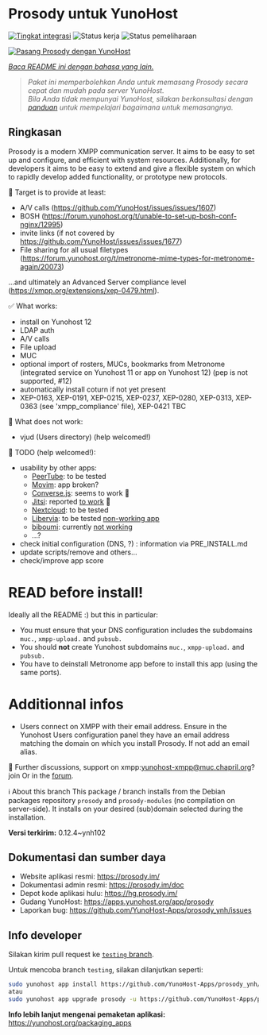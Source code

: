 <!--
N.B.: README ini dibuat secara otomatis oleh <https://github.com/YunoHost/apps/tree/master/tools/readme_generator>
Ini TIDAK boleh diedit dengan tangan.
-->

# Prosody untuk YunoHost

[![Tingkat integrasi](https://apps.yunohost.org/badge/integration/prosody)](https://ci-apps.yunohost.org/ci/apps/prosody/)
![Status kerja](https://apps.yunohost.org/badge/state/prosody)
![Status pemeliharaan](https://apps.yunohost.org/badge/maintained/prosody)

[![Pasang Prosody dengan YunoHost](https://install-app.yunohost.org/install-with-yunohost.svg)](https://install-app.yunohost.org/?app=prosody)

*[Baca README ini dengan bahasa yang lain.](./ALL_README.md)*

> *Paket ini memperbolehkan Anda untuk memasang Prosody secara cepat dan mudah pada server YunoHost.*  
> *Bila Anda tidak mempunyai YunoHost, silakan berkonsultasi dengan [panduan](https://yunohost.org/install) untuk mempelajari bagaimana untuk memasangnya.*

## Ringkasan

Prosody is a modern XMPP communication server. It aims to be easy to set up and configure, and efficient with system resources. Additionally, for developers it aims to be easy to extend and give a flexible system on which to rapidly develop added functionality, or prototype new protocols.

🚀 Target is to provide at least:
  * A/V calls (https://github.com/YunoHost/issues/issues/1607) 
  * BOSH (https://forum.yunohost.org/t/unable-to-set-up-bosh-conf-nginx/12995)
  * invite links (if not covered by https://github.com/YunoHost/issues/issues/1677)
  * File sharing for all usual filetypes (https://forum.yunohost.org/t/metronome-mime-types-for-metronome-again/20073)

...and ultimately an Advanced Server compliance level (https://xmpp.org/extensions/xep-0479.html).

✅ What works:
  * install on Yunohost 12
  * LDAP auth
  * A/V calls
  * File upload
  * MUC
  * optional import of rosters, MUCs, bookmarks from Metronome (integrated service on Yunohost 11 or app on Yunohost 12) (pep is not supported, #12)
  * automatically install coturn if not yet present
  * XEP-0163, XEP-0191, XEP-0215, XEP-0237, XEP-0280, XEP-0313, XEP-0363 (see 'xmpp_compliance' file), XEP-0421 TBC

🐞 What does not work:
  * vjud (Users directory) (help welcomed!)

🙋 TODO (help welcomed!):
  * usability by other apps:
    * [PeerTube](https://github.com/YunoHost-Apps/peertube_ynh): to be tested
    * [Movim](https://github.com/YunoHost-Apps/movim_ynh): app broken?
    * [Converse.js](https://github.com/YunoHost-Apps/converse_ynh): seems to work 🥳
    * [Jitsi](https://github.com/YunoHost-Apps/jitsi_ynh): reported [to work](https://forum.yunohost.org/t/jitsi-install-fails-with-prosody-testing/35879) 🥳
    * [Nextcloud](https://github.com/YunoHost-Apps/nextcloud_ynh): to be tested
    * [Libervia](https://salut-a-toi.org/): to be tested [non-working app](https://github.com/YunoHost-Apps/sat_ynh)
    * [biboumi](https://github.com/YunoHost-Apps/biboumi_ynh): currently [not working](https://github.com/YunoHost-Apps/biboumi_ynh/issues/29)
    * ...?
  * check initial configuration (DNS, ?) : information via PRE_INSTALL.md
  * update scripts/remove and others...
  * check/improve app score

# READ before install!
Ideally all the README :) but this in particular:
* You must ensure that your DNS configuration includes the subdomains `muc.`, `xmpp-upload.` and `pubsub.`
* You should **not** create Yunohost subdomains `muc.`, `xmpp-upload.` and `pubsub.`
* You have to deinstall Metronome app before to install this app (using the same ports).

# Additionnal infos
* Users connect on XMPP with their email address. Ensure in the Yunohost Users configuration panel they have an email address matching the domain on which you install Prosody. If not add an email alias.


💬 Further discussions, support on xmpp:yunohost-xmpp@muc.chapril.org?join
Or in the [forum](https://forum.yunohost.org/c/apps/11).

ℹ️  About this branch
This package / branch installs from the Debian packages repository `prosody` and `prosody-modules` (no compilation on server-side).
It installs on your desired (sub)domain selected during the installation.



**Versi terkirim:** 0.12.4~ynh102
## Dokumentasi dan sumber daya

- Website aplikasi resmi: <https://prosody.im/>
- Dokumentasi admin resmi: <https://prosody.im/doc>
- Depot kode aplikasi hulu: <https://hg.prosody.im/>
- Gudang YunoHost: <https://apps.yunohost.org/app/prosody>
- Laporkan bug: <https://github.com/YunoHost-Apps/prosody_ynh/issues>

## Info developer

Silakan kirim pull request ke [`testing` branch](https://github.com/YunoHost-Apps/prosody_ynh/tree/testing).

Untuk mencoba branch `testing`, silakan dilanjutkan seperti:

```bash
sudo yunohost app install https://github.com/YunoHost-Apps/prosody_ynh/tree/testing --debug
atau
sudo yunohost app upgrade prosody -u https://github.com/YunoHost-Apps/prosody_ynh/tree/testing --debug
```

**Info lebih lanjut mengenai pemaketan aplikasi:** <https://yunohost.org/packaging_apps>
